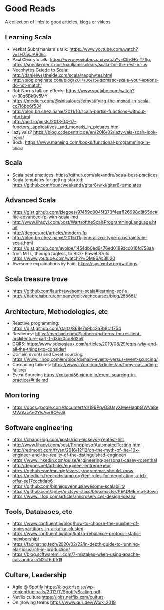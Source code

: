 # Good Reads
A collection of links to good articles, blogs or videos


## Learning Scala
* Venkat Subramaniam's talk: https://www.youtube.com/watch?v=LH75sJAR0hc
* Paul Cleary's talk: https://www.youtube.com/watch?v=CEv9KrjTF8g, https://speakerdeck.com/pauljamescleary/scala-for-the-rest-of-us
* Neophytes Guiede to Scala: http://danielwestheide.com/scala/neophytes.html 
* http://blog.originate.com/blog/2014/06/15/idiomatic-scala-your-options-do-not-match/
* Rob Norris talk on effects: https://www.youtube.com/watch?v=30q6BkBv5MY
* https://medium.com/@sinisalouc/demystifying-the-monad-in-scala-cc716bb6f534
* http://blog.bruchez.name/2011/10/scala-partial-functions-without-phd.html
* http://adit.io/posts/2013-04-17-functors,_applicatives,_and_monads_in_pictures.html
* lazy vals? https://blog.codecentric.de/en/2016/02/lazy-vals-scala-look-hood/
* Book: https://www.manning.com/books/functional-programming-in-scala

## Scala
* Scala best practices: https://github.com/alexandru/scala-best-practices
* Scala templates for getting started: https://github.com/foundweekends/giter8/wiki/giter8-templates

## Advanced Scala
* https://gist.github.com/jdegoes/97459c0045f373f4eaf126998d8f65dc#file-advanced-fp-with-scala-md
* http://www.lihaoyi.com/post/WartsoftheScalaProgrammingLanguage.html
* http://degoes.net/articles/modern-fp
* http://blog.bruchez.name/2015/11/generalized-type-constraints-in-scala.html
* https://gist.github.com/gvolpe/1454db0ed9476ed0189dcc016fd758aa
* from MTL, through tagless, to BIO - Paweł Szulc https://www.youtube.com/watch?v=QM86Ab3lL20
* Awesome explainations by Faio,  https://systemfw.org/writings 

## Scala treasure trove
* https://github.com/lauris/awesome-scala#learning-scala
* https://habrahabr.ru/company/golovachcourses/blog/256651/

## Architecture, Methodologies, etc
* Reactive programming: https://gist.github.com/staltz/868e7e9bc2a7b8c1f754
* Resiliency: https://medium.com/@adhorn/patterns-for-resilient-architecture-part-1-d3b60cd8d2b6
* CQRS: https://www.sderosiaux.com/articles/2019/08/29/cqrs-why-and-all-the-things-to-consider/
* Domain events and Event sourcing: https://www.innoq.com/en/blog/domain-events-versus-event-sourcing/
* Cascading failures: https://www.infoq.com/articles/anatomy-cascading-failure/
* Event Sourcing https://ookami86.github.io/event-sourcing-in-practice/#title.md

## Monitoring
* https://docs.google.com/document/d/199PqyG3UsyXlwieHaqbGiWVa8eMWi8zzAn0YfcApr8Q/edit

## Software engineering
* https://changelog.com/posts/rich-hickeys-greatest-hits
* http://www.lihaoyi.com/post/PrinciplesofAutomatedTesting.html
* http://redmonk.com/fryan/2016/12/12/on-the-myth-of-the-10x-engineer-and-the-reality-of-the-distinguished-engineer/
* https://www.linkedin.com/pulse/engineering-personas-casey-rosenthal
* http://degoes.net/articles/engineer-entrepreneur
* https://github.com/mr-mig/every-programmer-should-know
* https://medium.freecodecamp.org/ten-rules-for-negotiating-a-job-offer-ee17cccbdab6
* https://github.com/binhnguyennus/awesome-scalability
* https://github.com/aphyr/distsys-class/blob/master/README.markdown
* https://www.infoq.com/articles/microservices-design-ideals/

## Tools, Databases, etc
* https://www.confluent.io/blog/how-to-choose-the-number-of-topicspartitions-in-a-kafka-cluster/
* https://www.confluent.io/blog/kafka-rebalance-protocol-static-membership/
* https://facinating.tech/2020/02/22/in-depth-guide-to-running-elasticsearch-in-production/
* https://blog.softwaremill.com/7-mistakes-when-using-apache-cassandra-51d2cf6df519

## Culture, Leadership
* Agile @ Spotify https://blog.crisp.se/wp-content/uploads/2012/11/SpotifyScaling.pdf
* Netflix culture https://jobs.netflix.com/culture
* On growing teams https://www.quii.dev/Work_2019

